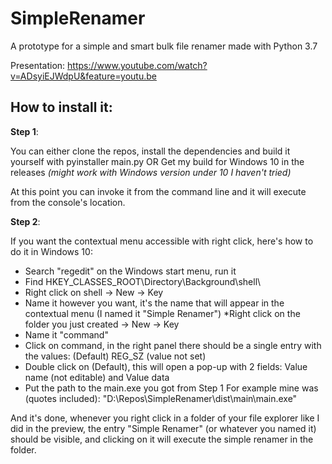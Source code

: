 # SimpleRenamer
A prototype for a simple and smart bulk file renamer made with Python 3.7

Presentation: https://www.youtube.com/watch?v=ADsyiEJWdpU&feature=youtu.be

## How to install it:
**Step 1**:

You can either clone the repos, install the dependencies and build it yourself with pyinstaller main.py
OR 
Get my build for Windows 10 in the releases *(might work with Windows version under 10 I haven't tried)*

At this point you can invoke it from the command line and it will execute from the console's location.

**Step 2**:

If you want the contextual menu accessible with right click, here's how to do it in Windows 10:

* Search "regedit" on the Windows start menu, run it
* Find HKEY_CLASSES_ROOT\Directory\Background\shell\
* Right click on shell -> New -> Key
* Name it however you want, it's the name that will appear in the contextual menu
(I named it "Simple Renamer")
*Right click on the folder you just created -> New -> Key
* Name it "command"
* Click on command, in the right panel there should be a single entry with the values: 
(Default)    REG_SZ    (value not set)
* Double click on (Default), this will open a pop-up with 2 fields:
Value name (not editable) and  Value data
* Put the path to the main.exe you got from Step 1
For example mine was (quotes included): "D:\Repos\SimpleRenamer\dist\main\main.exe"

And it's done, whenever you right click in a folder of your file explorer like I did in the preview, 
the entry "Simple Renamer" (or whatever you named it) should be visible, and clicking on it will execute 
the simple renamer in the folder.
